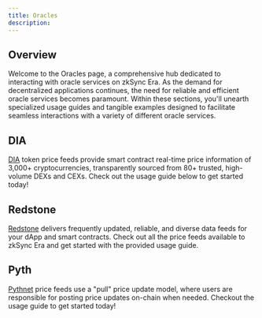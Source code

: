 ```yaml
---
title: Oracles
description:
---
```


## Overview

Welcome to the Oracles page, a comprehensive hub dedicated to interacting with oracle services
on zkSync Era. As the demand for decentralized applications continues, the need for reliable
and efficient oracle services becomes paramount. Within these sections, you'll unearth
specialized usage guides and tangible examples designed to facilitate seamless interactions
with a variety of different oracle services.

## DIA

[DIA](https://docs.diadata.org/products/token-price-feeds) token price feeds provide smart
contract real-time price information of 3,000+ cryptocurrencies, transparently sourced from 80+
trusted, high-volume DEXs and CEXs. Check out the usage guide below to get started today!

## Redstone

[Redstone](https://docs.redstone.finance/docs/introduction) delivers frequently updated,
reliable, and diverse data feeds for your dApp and smart contracts. Check out all the price
feeds available to zkSync Era and get started with the provided usage guide.

## Pyth

[Pythnet](https://docs.pyth.network/documentation/pythnet-price-feeds) price feeds use a "pull"
price update model, where users are responsible for posting price updates on-chain when needed.
Checkout the usage guide to get started today!
